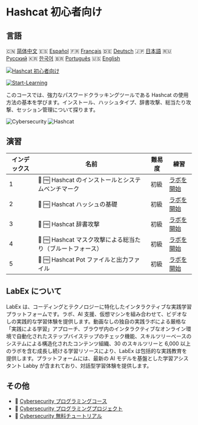 # Hashcat 初心者向け

## 言語

🇨🇳 [简体中文](README_zh.md) 🇪🇸 [Español](README_es.md) 🇫🇷 [Français](README_fr.md) 🇩🇪 [Deutsch](README_de.md) 🇯🇵 [日本語](README_ja.md) 🇷🇺 [Русский](README_ru.md) 🇰🇷 [한국어](README_ko.md) 🇧🇷 [Português](README_pt.md) 🇺🇸 [English](README.md) 

[![Hashcat 初心者向け](https://cover-creator.labex.io/hashcat-for-beginners.png?lang=ja)](https://labex.io/ja/courses/hashcat-for-beginners)

[![Start-Learning](https://img.shields.io/badge/Start-Learning-whitesmoke?style=for-the-badge)](https://labex.io/ja/courses/hashcat-for-beginners)

このコースでは、強力なパスワードクラッキングツールである Hashcat の使用方法の基本を学びます。インストール、ハッシュタイプ、辞書攻撃、総当たり攻撃、セッション管理について探ります。

![Cybersecurity](https://img.shields.io/badge/Cybersecurity-whitesmoke?style=for-the-badge&logo=cybersecurity)
![Hashcat](https://img.shields.io/badge/Hashcat-whitesmoke?style=for-the-badge&logo=hashcat)


## 演習

|   インデックス | 名前                                                       | 難易度   | 練習                                                                                                                          |
|----------------|------------------------------------------------------------|----------|-------------------------------------------------------------------------------------------------------------------------------|
|              1 | 📖 🆓 Hashcat のインストールとシステムベンチマーク         | 初級     | <a target='_blank' href='https://labex.io/ja/tutorials/linux-hashcat-installation-and-system-benchmark-632570'>ラボを開始</a> |
|              2 | 📖 🆓 Hashcat ハッシュの基礎                               | 初級     | <a target='_blank' href='https://labex.io/ja/tutorials/linux-hashcat-hashing-fundamentals-632569'>ラボを開始</a>              |
|              3 | 📖 🆓 Hashcat 辞書攻撃                                     | 初級     | <a target='_blank' href='https://labex.io/ja/tutorials/linux-hashcat-dictionary-attacks-632568'>ラボを開始</a>                |
|              4 | 📖 🆓 Hashcat マスク攻撃による総当たり（ブルートフォース） | 初級     | <a target='_blank' href='https://labex.io/ja/tutorials/linux-hashcat-brute-force-with-mask-attacks-632567'>ラボを開始</a>     |
|              5 | 📖 🆓 Hashcat Pot ファイルと出力ファイル                   | 初級     | <a target='_blank' href='https://labex.io/ja/tutorials/linux-hashcat-potfiles-and-output-files-632571'>ラボを開始</a>         |

## LabEx について

LabEx は、コーディングとテクノロジーに特化したインタラクティブな実践学習プラットフォームです。ラボ、AI 支援、仮想マシンを組み合わせて、ビデオなしの実践的な学習体験を提供します。動画なしの独自の実践ラボによる厳格な「実践による学習」アプローチ、ブラウザ内のインタラクティブなオンライン環境で自動化されたステップバイステップのチェック機能、スキルツリーベースのシステムによる構造化されたコンテンツ組織、30 のスキルツリーと 6,000 以上のラボを含む成長し続ける学習リソースにより、LabEx は包括的な実践教育を提供します。プラットフォームには、最新の AI モデルを基盤とした学習アシスタント Labby が含まれており、対話型学習体験を提供します。

## その他

- 🔗 [Cybersecurity プログラミングコース](https://github.com/labex-labs/awesome-programming-courses)
- 🔗 [Cybersecurity プログラミングプロジェクト](https://github.com/labex-labs/awesome-programming-projects)
- 🔗 [Cybersecurity 無料チュートリアル](https://github.com/labex-labs/cybersecurity-free-tutorials)


